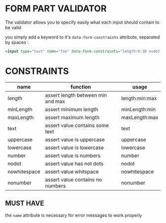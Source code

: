 # FORM PART VALIDATOR

The validator allows you to specify easily what each input should contain to be valid

you simply add a keyword to it's `data-form-constraints` attribute, separated by spaces :

```html
<input type="text" name="foo" data-form-constraints="length:0:38 nodot nowhitespace nonumber">
```

# CONSTRAINTS

| name              | function                                  | usage                 |
|-------------------|-------------------------------------------|-----------------------|
| length            | assert length between min and max         | length:min:max        |
| minLength         | assert minimum length                     | minLength:min         |
| maxLength         | assert maximum length                     | maxLength:max         |
| text              | assert value contains some text           | text                  |
| uppercase         | assert value is uppercase                 | uppercase             |
| lowercase         | assert value is lowercase                 | lowercase             |
| number            | assert value is numbers                   | number                |
| nodot             | assert value has not dots                 | nodot                 |
| nowhitespace      | assert value whitspace                    | nowhitespace          |
| nonumber          | assert value contains no numbers          | nonumber              |

## MUST HAVE
the `name` attribute is necessary for error messages to work properly